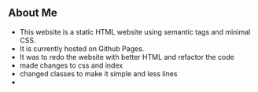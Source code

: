 ## About Me 

* This website is a static HTML website using semantic tags and minimal CSS. 
* It is currently hosted on Github Pages.
* It was to redo the website with better HTML and refactor the code
* made changes to css and index 
* changed classes to make it simple and less lines
* 
